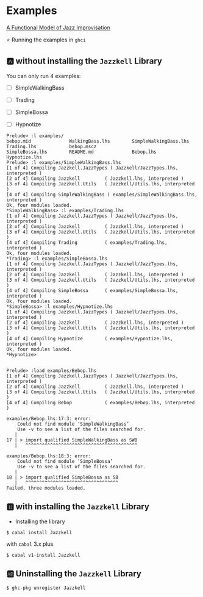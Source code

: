 # Examples

[A Functional Model of Jazz Improvisation](https://www.researchgate.net/publication/333967847_A_Functional_Model_of_Jazz_Improvisation)

:star: Running the examples in `ghci`

## :a: without installing the `Jazzkell` Library

You can only run 4 examples:

- [ ] SimpleWalkingBass

- [ ] Trading

- [ ] SimpleBossa

- [ ] Hypnotize

```
Prelude> :l examples/
bebop.mid              WalkingBass.lhs        SimpleWalkingBass.lhs  Trading.lhs            bebop.mscz
SimpleBossa.lhs        README.md              Bebop.lhs              Hypnotize.lhs
Prelude> :l examples/SimpleWalkingBass.lhs 
[1 of 4] Compiling Jazzkell.JazzTypes ( Jazzkell/JazzTypes.lhs, interpreted )
[2 of 4] Compiling Jazzkell         ( Jazzkell.lhs, interpreted )
[3 of 4] Compiling Jazzkell.Utils   ( Jazzkell/Utils.lhs, interpreted )
[4 of 4] Compiling SimpleWalkingBass ( examples/SimpleWalkingBass.lhs, interpreted )
Ok, four modules loaded.
*SimpleWalkingBass> :l examples/Trading.lhs 
[1 of 4] Compiling Jazzkell.JazzTypes ( Jazzkell/JazzTypes.lhs, interpreted )
[2 of 4] Compiling Jazzkell         ( Jazzkell.lhs, interpreted )
[3 of 4] Compiling Jazzkell.Utils   ( Jazzkell/Utils.lhs, interpreted )
[4 of 4] Compiling Trading          ( examples/Trading.lhs, interpreted )
Ok, four modules loaded.
*Trading> :l examples/SimpleBossa.lhs 
[1 of 4] Compiling Jazzkell.JazzTypes ( Jazzkell/JazzTypes.lhs, interpreted )
[2 of 4] Compiling Jazzkell         ( Jazzkell.lhs, interpreted )
[3 of 4] Compiling Jazzkell.Utils   ( Jazzkell/Utils.lhs, interpreted )
[4 of 4] Compiling SimpleBossa      ( examples/SimpleBossa.lhs, interpreted )
Ok, four modules loaded.
*SimpleBossa> :l examples/Hypnotize.lhs 
[1 of 4] Compiling Jazzkell.JazzTypes ( Jazzkell/JazzTypes.lhs, interpreted )
[2 of 4] Compiling Jazzkell         ( Jazzkell.lhs, interpreted )
[3 of 4] Compiling Jazzkell.Utils   ( Jazzkell/Utils.lhs, interpreted )
[4 of 4] Compiling Hypnotize        ( examples/Hypnotize.lhs, interpreted )
Ok, four modules loaded.
*Hypnotize>     
```

```
```


```
Prelude> :load examples/Bebop.lhs 
[1 of 4] Compiling Jazzkell.JazzTypes ( Jazzkell/JazzTypes.lhs, interpreted )
[2 of 4] Compiling Jazzkell         ( Jazzkell.lhs, interpreted )
[3 of 4] Compiling Jazzkell.Utils   ( Jazzkell/Utils.lhs, interpreted )
[4 of 4] Compiling Bebop            ( examples/Bebop.lhs, interpreted )

examples/Bebop.lhs:17:3: error:
    Could not find module ‘SimpleWalkingBass’
    Use -v to see a list of the files searched for.
   |
17 | > import qualified SimpleWalkingBass as SWB
   |   ^^^^^^^^^^^^^^^^^^^^^^^^^^^^^^^^^^^^^^^^^

examples/Bebop.lhs:18:3: error:
    Could not find module ‘SimpleBossa’
    Use -v to see a list of the files searched for.
   |
18 | > import qualified SimpleBossa as SB
   |   ^^^^^^^^^^^^^^^^^^^^^^^^^^^^^^^^^^
Failed, three modules loaded.
```


## :b: with installing the `Jazzkell` Library

* Installing the library

```
$ cabal install Jazzkell
```

with `cabal` 3.x plus

```
$ cabal v1-install Jazzkell
```

## :ab: Uninstalling the `Jazzkell` Library

```
$ ghc-pkg unregister Jazzkell
```
